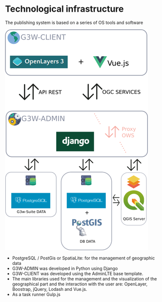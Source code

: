 # Technological infrastructure

The publishing system is based on a series of OS tools and software

![G3W-SUITE Infrastructure](images/manual/architecture.png)

* PostgreSQL / PostGis or SpatiaLite: for the management of geographic data
* G3W-ADMIN was developed in Python using Django
* G3W-CLIENT was developed using the AdminLTE base template.
* The main libraries used for the management and the visualization of the geographical part and the interaction with the user are: OpenLayer, Boostrap, jQuery, Lodash and Vue.js. 
* As a task runner Gulp.js
